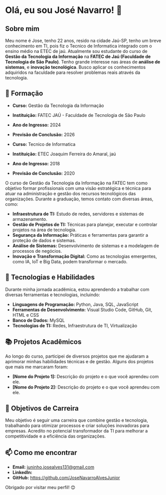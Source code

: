# Olá, eu sou José Navarro! 👋

## Sobre mim

Meu nome é Jose, tenho 22 anos, resido na cidade Jaú-SP, tenho um breve conhecimento em TI, pois fiz o Tecnico de Informatica integrado com o ensino médio na ETEC de jaú.
Atualmente sou estudante do curso de **Gestão da Tecnologia da Informação** na **FATEC de Jaú (Faculdade de Tecnologia de São Paulo)**. Tenho grande interesse nas áreas de **análise de sistemas**, e **inovação tecnológica**. Busco aplicar os conhecimentos adquiridos na faculdade para resolver problemas reais através da tecnologia.

## 💼 Formação

- **Curso:** Gestão da Tecnologia da Informação
- **Instituição:** FATEC JAÚ - Faculdade de Tecnologia de São Paulo
- **Ano de Ingresso:** 2024
- **Previsão de Conclusão:** 2026

 - **Curso:** Tecnico de Informatica
- **Instituição:** ETEC Joaquim Ferreira do Amaral, jaú 
- **Ano de Ingresso:** 2018
- **Previsão de Conclusão:** 2020

O curso de Gestão da Tecnologia da Informação na FATEC tem como objetivo formar profissionais com uma visão estratégica e técnica para atuar na administração e gestão dos recursos tecnológicos das organizações. Durante a graduação, temos contato com diversas áreas, como:

- **Infraestrutura de TI:** Estudo de redes, servidores e sistemas de armazenamento.
- **Gestão de Projetos de TI:** Técnicas para planejar, executar e controlar projetos na área de tecnologia.
- **Segurança da Informação:** Práticas e ferramentas para garantir a proteção de dados e sistemas.
- **Análise de Sistemas:** Desenvolvimento de sistemas e a modelagem de processos de negócios.
- **Inovação e Transformação Digital:** Como as tecnologias emergentes, como IA, IoT e Big Data, podem transformar o mercado.

## 🚀 Tecnologias e Habilidades

Durante minha jornada acadêmica, estou aprendendo a trabalhar com diversas ferramentas e tecnologias, incluindo:

- **Linguagens de Programação:** Python, Java, SQL, JavaScript
- **Ferramentas de Desenvolvimento:** Visual Studio Code, GitHub, Git, HTML e CSS
- **Banco de Dados:** MySQL
- **Tecnologias de TI:** Redes, Infraestrutura de TI, Virtualização

## 📚 Projetos Acadêmicos

Ao longo do curso, participei de diversos projetos que me ajudaram a aprimorar minhas habilidades técnicas e de gestão. Alguns dos projetos que mais me marcaram foram:

- **[Nome do Projeto 1]:** Descrição do projeto e o que você aprendeu com ele.
- **[Nome do Projeto 2]:** Descrição do projeto e o que você aprendeu com ele.

## 🌱 Objetivos de Carreira

Meu objetivo é seguir uma carreira que combine gestão e tecnologia, trabalhando para otimizar processos e criar soluções inovadoras para empresas. Acredito no potencial transformador da TI para melhorar a competitividade e a eficiência das organizações.

## 📫 Como me encontrar

- **Email:** juninho.josealves131@gmail.com
- **LinkedIn:** 
- **GitHub:** https://github.com/JoseNavarroAlvesJunior

Obrigado por visitar meu perfil! 😊
